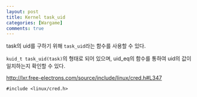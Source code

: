 ```yaml
---
layout: post
title: Kernel task_uid
categories: [Wargame]
comments: true
---
```


task의 uid를 구하기 위해 `task_uid`라는 함수를 사용할 수 있다.

`kuid_t task_uid(task)`의 형태로 되어 있으며, uid_eq의 함수를 통하여 uid의 값이 일치하는지 확인할 수 있다.

<http://lxr.free-electrons.com/source/include/linux/cred.h#L347>

```
#include <linux/cred.h>
```